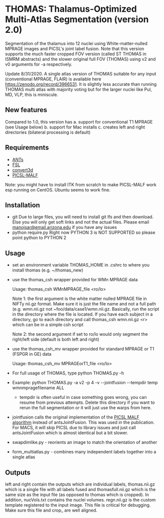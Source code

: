 # THOMAS: Thalamus-Optimized Multi-Atlas Segmentation (version 2.0)
Segmentation of the thalamus into 12 nuclei using White-matter-nulled MPRAGE images and PICSL's joint label fusion. Note that this version supports the much faster cropped FOV version (called ST THOMAS in ISMRM abstracts) and the slower original full FOV (THOMAS) using v2 and v0 arguments for -a respectively. 

Update 8/31/2020. A single atlas version of THOMAS suitable for any input (conventional MPRAGE, FLAIR) is available here https://zenodo.org/record/3966531. It is slightly less accurate than running THOMAS multi atlas with majority voting but for the larger nuclei like Pul, MD, VLP, this is miniscule. 

## New features
Compared to 1.0, this version has 
a. support for conventional T1 MPRAGE (see Usage below)
b. support for Mac installs
c. creates left and right directories (bilateral processing is default)

## Requirements
- [ANTs](https://github.com/ANTsX/ANTs/releases)
- [FSL](http://fsl.fmrib.ox.ac.uk/fsl/fslwiki/FslInstallation)
- [convert3d](http://www.itksnap.org/pmwiki/pmwiki.php?n=Downloads.C3D)
- [PICSL-MALF](https://www.nitrc.org/frs/?group_id=634)
 
Note: you might have to install ITK from scratch to make PICSL-MALF work esp running on CentOS. Ubuntu seems to work fine.

## Installation
- git Due to large files, you will need to install git lfs and then download. Else you will only get soft links and not the actual files. Please email manojsar@email.arizona.edu if you have any issues
- python require.py Right now PYTHON 3 is NOT SUPPORTED so please point python to PYTHON 2

## Usage
- set an environment variable THOMAS_HOME in .cshrc to where you install thomas (e.g. ~/thomas_new)
- use the thomas_csh wrapper provided for WMn MPRAGE data
  
  Usage: thomas_csh WMnMPRAGE_file \<ro/lo\> 

  Note 1: the first argument is the white matter nulled MPRAGE file in NIFTy nii.gz format. Make sure it is just the file name and not a full path (e.g. wmn.nii.gz not ~foo/data/case1/wmn.nii.gz. Basically, run the script in the directory where the file is located. If you have each subject in a directory, go to each directory and call thomas_csh wmn.nii.gz \<r> which can be in a simple csh script
    
  Note 2: the second argument if set to ro/lo would only segment the right/left side (default is both left and right)
- use the thomas_csh_mv wrapper provided for standard MPRAGE or T1 (FSPGR in GE) data

  Usage: thomas_csh_mv MPRAGEorT1_file \<ro/lo\> 
  
- For full usage of THOMAS, type python THOMAS.py -h
- Example: python THOMAS.py -a v2 -p 4 -v --jointfusion --tempdir temp wmnmpragefilename ALL
	- tempdir is often useful in case something goes wrong, you can resume from previous attempts. Delete this directory if you want to rerun the full segmentation or it will just use the warps from here.
- jointfusion calls the original implementation of the [PICSL MALF algorithm](https://www.nitrc.org/projects/picsl_malf) instead of antsJointFusion.  This was used in the publication. For MACS, it will skip PICSL due to library issues and just call antsJointFusion which is almost identical but a bit slower.
- swapdimlike.py - reorients an image to match the orientation of another
- form_multiatlas.py - combines many independent labels together into a single atlas

## Outputs
left and right contain the outputs which are individual labels, thomas.nii.gz which is a single file with all labels fused and thomasfull.nii.gz which is the same size as the input file (as opposed to thomas which is cropped). In addition, nucVols.txt contains the nuclei volumes. regn.nii.gz is the custom template registered to the input image. This file is critical for debugging. Make sure this file and crop_<inputfilename> are well aligned. 

